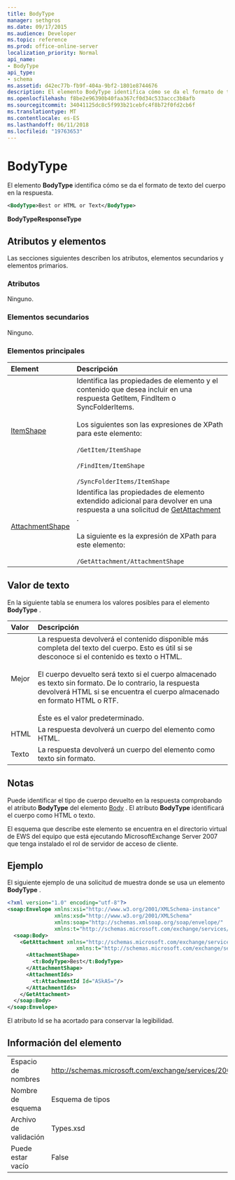 ```yaml
---
title: BodyType
manager: sethgros
ms.date: 09/17/2015
ms.audience: Developer
ms.topic: reference
ms.prod: office-online-server
localization_priority: Normal
api_name:
- BodyType
api_type:
- schema
ms.assetid: d42ec77b-fb9f-404a-9bf2-1801e8744676
description: El elemento BodyType identifica cómo se da el formato de texto del cuerpo en la respuesta.
ms.openlocfilehash: f8be2e96390b40faa367cf0d34c533accc3b8afb
ms.sourcegitcommit: 34041125dc8c5f993b21cebfc4f8b72f0fd2cb6f
ms.translationtype: MT
ms.contentlocale: es-ES
ms.lasthandoff: 06/11/2018
ms.locfileid: "19763653"
---
```

# <a name="bodytype"></a>BodyType

El elemento **BodyType** identifica cómo se da el formato de texto del cuerpo en la respuesta. 
  
```xml
<BodyType>Best or HTML or Text</BodyType>
```

**BodyTypeResponseType**

## <a name="attributes-and-elements"></a>Atributos y elementos

Las secciones siguientes describen los atributos, elementos secundarios y elementos primarios.
  
### <a name="attributes"></a>Atributos

Ninguno.
  
### <a name="child-elements"></a>Elementos secundarios

Ninguno.
  
### <a name="parent-elements"></a>Elementos principales

|**Element**|**Descripción**|
|:-----|:-----|
|[ItemShape](itemshape.md) <br/> | Identifica las propiedades de elemento y el contenido que desea incluir en una respuesta GetItem, FindItem o SyncFolderItems.  <br/><br/>Los siguientes son las expresiones de XPath para este elemento:<br/><br/>  `/GetItem/ItemShape`<br/><br/>`/FindItem/ItemShape`<br/><br/>`/SyncFolderItems/ItemShape` <br/> |
|[AttachmentShape](attachmentshape.md) <br/> |Identifica las propiedades de elemento extendido adicional para devolver en una respuesta a una solicitud de [GetAttachment](getattachment.md) .  <br/><br/>La siguiente es la expresión de XPath para este elemento:<br/><br/>  `/GetAttachment/AttachmentShape` <br/> |
   
## <a name="text-value"></a>Valor de texto

En la siguiente tabla se enumera los valores posibles para el elemento **BodyType** . 
  
|**Valor**|**Descripción**|
|:-----|:-----|
|Mejor  <br/> |La respuesta devolverá el contenido disponible más completa del texto del cuerpo. Esto es útil si se desconoce si el contenido es texto o HTML.<br/><br/> El cuerpo devuelto será texto si el cuerpo almacenado es texto sin formato. De lo contrario, la respuesta devolverá HTML si se encuentra el cuerpo almacenado en formato HTML o RTF.<br/><br/> Éste es el valor predeterminado.  <br/> |
|HTML  <br/> |La respuesta devolverá un cuerpo del elemento como HTML.  <br/> |
|Texto  <br/> |La respuesta devolverá un cuerpo del elemento como texto sin formato.  <br/> |
   
## <a name="remarks"></a>Notas

Puede identificar el tipo de cuerpo devuelto en la respuesta comprobando el atributo **BodyType** del elemento [Body](body.md) . El atributo **BodyType** identificará el cuerpo como HTML o texto. 
  
El esquema que describe este elemento se encuentra en el directorio virtual de EWS del equipo que está ejecutando MicrosoftExchange Server 2007 que tenga instalado el rol de servidor de acceso de cliente.
  
## <a name="example"></a>Ejemplo

El siguiente ejemplo de una solicitud de muestra donde se usa un elemento **BodyType** . 
  
```xml
<?xml version="1.0" encoding="utf-8"?>
<soap:Envelope xmlns:xsi="http://www.w3.org/2001/XMLSchema-instance"
               xmlns:xsd="http://www.w3.org/2001/XMLSchema"
               xmlns:soap="http://schemas.xmlsoap.org/soap/envelope/"
               xmlns:t="http://schemas.microsoft.com/exchange/services/2006/types">
  <soap:Body>
    <GetAttachment xmlns="http://schemas.microsoft.com/exchange/services/2006/messages" 
                      xmlns:t="http://schemas.microsoft.com/exchange/services/2006/types">
      <AttachmentShape>
        <t:BodyType>Best</t:BodyType>
      </AttachmentShape>
      <AttachmentIds>
        <t:AttachmentId Id="ASkAS="/>
      </AttachmentIds>
    </GetAttachment>
  </soap:Body>
</soap:Envelope>
```

El atributo Id se ha acortado para conservar la legibilidad.
  
## <a name="element-information"></a>Información del elemento

|||
|:-----|:-----|
|Espacio de nombres  <br/> |http://schemas.microsoft.com/exchange/services/2006/types  <br/> |
|Nombre de esquema  <br/> |Esquema de tipos  <br/> |
|Archivo de validación  <br/> |Types.xsd  <br/> |
|Puede estar vacío  <br/> |False  <br/> |
   

